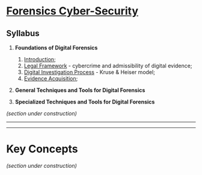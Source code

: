 # [Forensics Cyber-Security](https://fenix.tecnico.ulisboa.pt/disciplinas/CSF211/2024-2025/1-semestre)

## Syllabus

1. **Foundations of Digital Forensics**

   1. [Introduction](./1.01-introduction.md);
   2. [Legal Framework](./1.02-legal-framework.md) - cybercrime and admissibility of digital evidence;
   3. [Digital Investigation Process](./1.03-digital-investigation-process.md) - Kruse & Heiser model;
   4. [Evidence Acquisition](./1.04-evidence-acquisition.md);

2. **General Techniques and Tools for Digital Forensics**
3. **Specialized Techniques and Tools for Digital Forensics**

_(section under construction)_

---

---

# Key Concepts

_(section under construction)_
